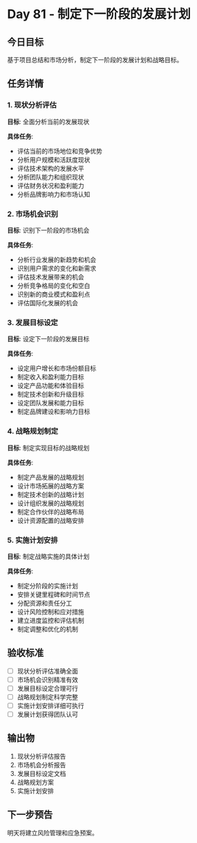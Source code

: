 # Day 81 - 制定下一阶段的发展计划

## 今日目标
基于项目总结和市场分析，制定下一阶段的发展计划和战略目标。

## 任务详情

### 1. 现状分析评估
**目标**: 全面分析当前的发展现状

**具体任务**:
- 评估当前的市场地位和竞争优势
- 分析用户规模和活跃度现状
- 评估技术架构的发展水平
- 分析团队能力和组织现状
- 评估财务状况和盈利能力
- 分析品牌影响力和市场认知

### 2. 市场机会识别
**目标**: 识别下一阶段的市场机会

**具体任务**:
- 分析行业发展的新趋势和机会
- 识别用户需求的变化和新需求
- 评估技术发展带来的机会
- 分析竞争格局的变化和空白
- 识别新的商业模式和盈利点
- 评估国际化发展的机会

### 3. 发展目标设定
**目标**: 设定下一阶段的发展目标

**具体任务**:
- 设定用户增长和市场份额目标
- 制定收入和盈利能力目标
- 设定产品功能和体验目标
- 制定技术创新和升级目标
- 设定团队发展和能力目标
- 制定品牌建设和影响力目标

### 4. 战略规划制定
**目标**: 制定实现目标的战略规划

**具体任务**:
- 制定产品发展的战略规划
- 设计市场拓展的战略方案
- 制定技术创新的战略计划
- 设计组织发展的战略规划
- 制定合作伙伴的战略布局
- 设计资源配置的战略安排

### 5. 实施计划安排
**目标**: 制定战略实施的具体计划

**具体任务**:
- 制定分阶段的实施计划
- 安排关键里程碑和时间节点
- 分配资源和责任分工
- 设计风险控制和应对措施
- 建立进度监控和评估机制
- 制定调整和优化的机制

## 验收标准
- [ ] 现状分析评估准确全面
- [ ] 市场机会识别精准有效
- [ ] 发展目标设定合理可行
- [ ] 战略规划制定科学完整
- [ ] 实施计划安排详细可执行
- [ ] 发展计划获得团队认可

## 输出物
1. 现状分析评估报告
2. 市场机会分析报告
3. 发展目标设定文档
4. 战略规划方案
5. 实施计划安排

## 下一步预告
明天将建立风险管理和应急预案。
